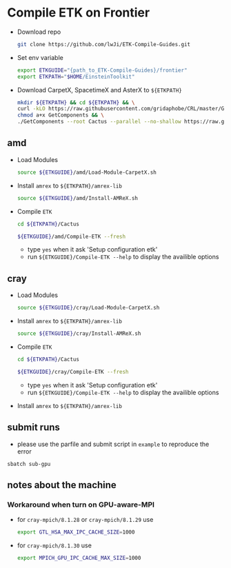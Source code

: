 # Compile ETK on Frontier

* Download repo

    ```bash
    git clone https://github.com/lwJi/ETK-Compile-Guides.git
    ```

* Set env variable

    ```bash
    export ETKGUIDE="{path_to_ETK-Compile-Guides}/frontier"
    export ETKPATH="$HOME/EinsteinToolkit"
    ```

* Download CarpetX, SpacetimeX and AsterX to `${ETKPATH}`

    ```bash
    mkdir ${ETKPATH} && cd ${ETKPATH} && \
    curl -kLO https://raw.githubusercontent.com/gridaphobe/CRL/master/GetComponents && \
    chmod a+x GetComponents && \
    ./GetComponents --root Cactus --parallel --no-shallow https://raw.githubusercontent.com/lwJi/ETK-Compile-Guides/main/ThornList/asterx-frontier.th
    ```

## amd

* Load Modules

    ```bash
    source ${ETKGUIDE}/amd/Load-Module-CarpetX.sh
    ```

* Install `amrex` to `${ETKPATH}/amrex-lib`

    ```bash
    source ${ETKGUIDE}/amd/Install-AMReX.sh
    ```

* Compile `ETK`

    ```bash
    cd ${ETKPATH}/Cactus

    ${ETKGUIDE}/amd/Compile-ETK --fresh
    ```
    - type `yes` when it ask 'Setup configuration etk'
    - run `${ETKGUIDE}/Compile-ETK --help` to display the availible options

## cray

* Load Modules

    ```bash
    source ${ETKGUIDE}/cray/Load-Module-CarpetX.sh
    ```

* Install `amrex` to `${ETKPATH}/amrex-lib`

    ```bash
    source ${ETKGUIDE}/cray/Install-AMReX.sh
    ```

* Compile `ETK`

    ```bash
    cd ${ETKPATH}/Cactus

    ${ETKGUIDE}/cray/Compile-ETK --fresh
    ```
    - type `yes` when it ask 'Setup configuration etk'
    - run `${ETKGUIDE}/Compile-ETK --help` to display the availible options

* Install `amrex` to `${ETKPATH}/amrex-lib`

## submit runs

* please use the parfile and submit script in `example` to reproduce the error

```
sbatch sub-gpu
```

## notes about the machine

### Workaround when turn on GPU-aware-MPI

* for `cray-mpich/8.1.28` or `cray-mpich/8.1.29` use

    ```bash
    export GTL_HSA_MAX_IPC_CACHE_SIZE=1000
    ```

* for `cray-mpich/8.1.30` use

    ```bash
    export MPICH_GPU_IPC_CACHE_MAX_SIZE=1000
    ```
